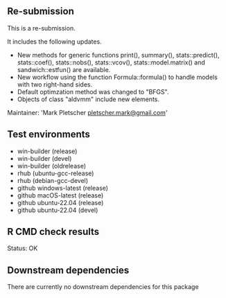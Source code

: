 ## Re-submission
This is a re-submission. 

It includes the following updates.
* New methods for generic functions print(), summary(), stats::predict(), stats::coef(), stats::nobs(), stats::vcov(), stats::model.matrix() and sandwich::estfun() are available.
* New workflow using the function Formula::formula() to handle models with two right-hand sides.
* Default optimzation method was changed to "BFGS".
* Objects of class "aldvmm" include new elements.

Maintainer: 'Mark Pletscher <pletscher.mark@gmail.com>'

## Test environments
* win-builder (release)
* win-builder (devel)
* win-builder (oldrelease)
* rhub (ubuntu-gcc-release)
* rhub (debian-gcc-devel)
* github windows-latest (release)
* github macOS-latest (release)
* github ubuntu-22.04 (release)
* github ubuntu-22.04 (devel)

## R CMD check results
Status: OK

## Downstream dependencies
There are currently no downstream dependencies for this package